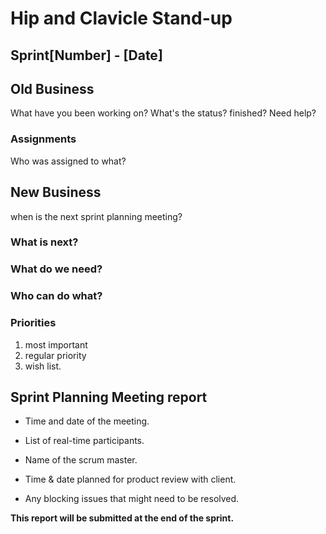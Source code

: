 # Hip and Clavicle Stand-up

## Sprint[Number] - [Date]

## Old Business

What have you been working on?
What's the status? finished? Need help?

### Assignments

Who was assigned to what?

## New Business

when is the next sprint planning meeting?

### What is next?

### What do we need?

### Who can do what?

### Priorities

1. most important
2. regular priority
3. wish list.

## Sprint Planning Meeting report  

- Time and date of the meeting.

- List of real-time participants.

- Name of the scrum master.

- Time & date planned for product review with client.

- Any blocking issues that might need to be resolved.

**This report will be submitted at the end of the sprint.**
